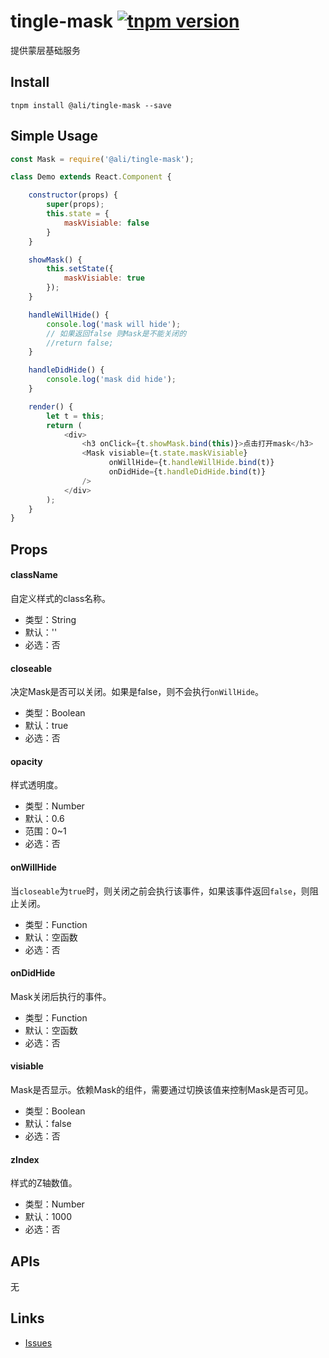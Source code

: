 # tingle-mask [![tnpm version](http://web.npm.alibaba-inc.com/badge/v/@ali/tingle-mask.svg?style=flat-square)](http://web.npm.alibaba-inc.com/package/@ali/tingle-mask)

提供蒙层基础服务


## Install

```
tnpm install @ali/tingle-mask --save
```

## Simple Usage

```js
const Mask = require('@ali/tingle-mask');

class Demo extends React.Component {

    constructor(props) {
        super(props);
        this.state = {
            maskVisiable: false
        }
    }

    showMask() {
        this.setState({
            maskVisiable: true
        });
    }

    handleWillHide() {
        console.log('mask will hide');
        // 如果返回false 则Mask是不能关闭的
        //return false;
    }

    handleDidHide() {
        console.log('mask did hide');
    }

    render() {
        let t = this;
        return (
            <div>
                <h3 onClick={t.showMask.bind(this)}>点击打开mask</h3>
                <Mask visiable={t.state.maskVisiable}
                      onWillHide={t.handleWillHide.bind(t)}
                      onDidHide={t.handleDidHide.bind(t)}
                />
            </div>
        );
    }
}
```

## Props

#### className

自定义样式的class名称。 

* 类型：String 
* 默认：'' 
* 必选：否

#### closeable

决定Mask是否可以关闭。如果是false，则不会执行`onWillHide`。

* 类型：Boolean 
* 默认：true
* 必选：否

#### opacity

样式透明度。 

* 类型：Number 
* 默认：0.6
* 范围：0~1
* 必选：否


#### onWillHide

当`closeable`为`true`时，则关闭之前会执行该事件，如果该事件返回`false`，则阻止关闭。 

* 类型：Function 
* 默认：空函数
* 必选：否

#### onDidHide

Mask关闭后执行的事件。 

* 类型：Function 
* 默认：空函数 
* 必选：否

#### visiable

Mask是否显示。依赖Mask的组件，需要通过切换该值来控制Mask是否可见。

* 类型：Boolean 
* 默认：false
* 必选：否

#### zIndex

样式的Z轴数值。 

* 类型：Number 
* 默认：1000
* 必选：否

## APIs

无

## Links

- [Issues](http://gitlab.alibaba-inc.com/tingle-ui/tingle-mask/issues)
